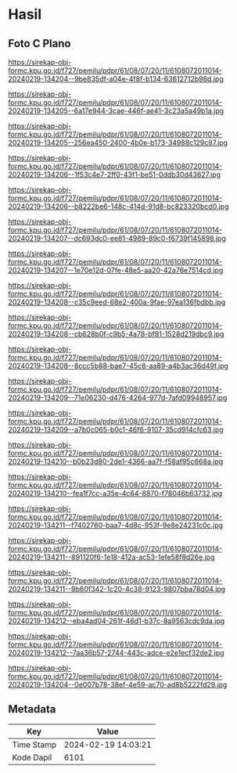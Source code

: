 # Hasil

## Foto C Plano

https://sirekap-obj-formc.kpu.go.id/f727/pemilu/pdpr/61/08/07/20/11/6108072011014-20240219-134204--9be835df-a04e-4f8f-b134-63612712b98d.jpg

https://sirekap-obj-formc.kpu.go.id/f727/pemilu/pdpr/61/08/07/20/11/6108072011014-20240219-134205--6a17e944-3cae-446f-ae41-3c23a5a49b1a.jpg

https://sirekap-obj-formc.kpu.go.id/f727/pemilu/pdpr/61/08/07/20/11/6108072011014-20240219-134205--256ea450-2400-4b0e-b173-34988c129c87.jpg

https://sirekap-obj-formc.kpu.go.id/f727/pemilu/pdpr/61/08/07/20/11/6108072011014-20240219-134206--1f53c4e7-2ff0-43f1-be51-0ddb30d43627.jpg

https://sirekap-obj-formc.kpu.go.id/f727/pemilu/pdpr/61/08/07/20/11/6108072011014-20240219-134206--b8222be6-148c-414d-91d8-bc823320bcd0.jpg

https://sirekap-obj-formc.kpu.go.id/f727/pemilu/pdpr/61/08/07/20/11/6108072011014-20240219-134207--dc693dc0-ee81-4989-89c0-f6739f145898.jpg

https://sirekap-obj-formc.kpu.go.id/f727/pemilu/pdpr/61/08/07/20/11/6108072011014-20240219-134207--1e70e12d-07fe-48e5-aa20-42a76e7514cd.jpg

https://sirekap-obj-formc.kpu.go.id/f727/pemilu/pdpr/61/08/07/20/11/6108072011014-20240219-134208--c35c9eed-68e2-400a-9fae-97ea136fbdbb.jpg

https://sirekap-obj-formc.kpu.go.id/f727/pemilu/pdpr/61/08/07/20/11/6108072011014-20240219-134208--cb628b0f-c9b5-4a78-bf91-1528d219dbc9.jpg

https://sirekap-obj-formc.kpu.go.id/f727/pemilu/pdpr/61/08/07/20/11/6108072011014-20240219-134208--8ccc5b88-bae7-45c8-aa89-a4b3ac36d49f.jpg

https://sirekap-obj-formc.kpu.go.id/f727/pemilu/pdpr/61/08/07/20/11/6108072011014-20240219-134209--71e06230-d476-4264-977d-7afd09948957.jpg

https://sirekap-obj-formc.kpu.go.id/f727/pemilu/pdpr/61/08/07/20/11/6108072011014-20240219-134209--a7b0c065-b0c1-46f6-9107-35cd914cfc63.jpg

https://sirekap-obj-formc.kpu.go.id/f727/pemilu/pdpr/61/08/07/20/11/6108072011014-20240219-134210--b0b23d80-2de1-4366-aa7f-f58af95c668a.jpg

https://sirekap-obj-formc.kpu.go.id/f727/pemilu/pdpr/61/08/07/20/11/6108072011014-20240219-134210--fea1f7cc-a35e-4c64-8870-f78046b63732.jpg

https://sirekap-obj-formc.kpu.go.id/f727/pemilu/pdpr/61/08/07/20/11/6108072011014-20240219-134211--f7402760-baa7-4d8c-953f-9e8e24231c0c.jpg

https://sirekap-obj-formc.kpu.go.id/f727/pemilu/pdpr/61/08/07/20/11/6108072011014-20240219-134211--891120f6-1e18-412a-ac53-1efe58f8d26e.jpg

https://sirekap-obj-formc.kpu.go.id/f727/pemilu/pdpr/61/08/07/20/11/6108072011014-20240219-134211--9b60f342-1c20-4c38-9123-9807bba78d04.jpg

https://sirekap-obj-formc.kpu.go.id/f727/pemilu/pdpr/61/08/07/20/11/6108072011014-20240219-134212--eba4ad04-261f-46d1-b37c-8a9563cdc9da.jpg

https://sirekap-obj-formc.kpu.go.id/f727/pemilu/pdpr/61/08/07/20/11/6108072011014-20240219-134212--7aa36b57-2744-443c-adce-e2e1ecf32de2.jpg

https://sirekap-obj-formc.kpu.go.id/f727/pemilu/pdpr/61/08/07/20/11/6108072011014-20240219-134204--0e007b78-38ef-4e59-ac70-ad8b5222fd29.jpg


## Metadata

| Key        | Value               |
| ---------- | ------------------- |
| Time Stamp | 2024-02-19 14:03:21 |
| Kode Dapil | 6101                |



